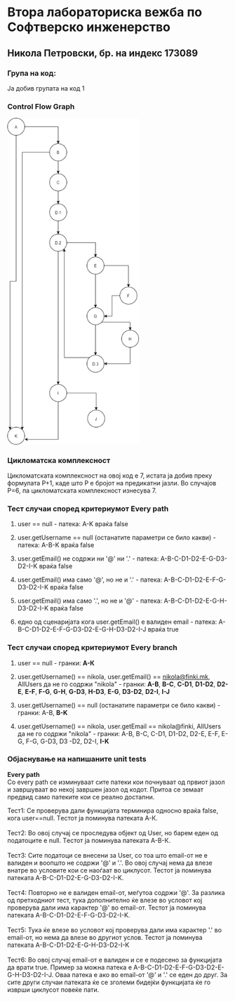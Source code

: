 # Втора лабораториска вежба по Софтверско инженерство
## Никола Петровски, бр. на индекс 173089
### Група на код:
Ја добив групата на код 1

### Control Flow Graph
<img src="Control_Flow_Graph.png" width="300">

### Цикломатска комплексност
Цикломатската комплексност на овој код е 7, истата ја добив преку формулата P+1, каде што P е бројот на предикатни јазли. Во случајoв P=6, па цикломатската комплексност изнесува 7.

### Тест случаи според критериумот Every path
1. user == null - патека: A-K враќа false

2. user.getUsername == null (останатите параметри се било какви) - патека: A-B-K враќа false

3. user.getEmail() не содржи ни '@' ни '.' - патека: A-B-C-D1-D2-E-G-D3-D2-I-K враќа false

4. user.getEmail() има само '@', но не и '.' - патека: A-B-C-D1-D2-E-F-G-D3-D2-I-K враќа false

5. user.getEmail() има само '.', но не и '@' - патека: A-B-C-D1-D2-E-G-H-D3-D2-I-K враќа false

6. едно од сценаријата кога user.getEmail() е валиден email - патека: A-B-C-D1-D2-E-F-G-D3-D2-E-G-H-D3-D2-I-J враќа true

### Тест случаи според критериумот Every branch
1. user == null - гранки: <b>А-К</b>

2. user.getUsername() == nikola, user.getEmail() == nikola@finki.mk, AllUsers да не го содржи "nikola" - гранки: <b>A-B</b>, <b>B-C</b>, <b>C-D1</b>, <b>D1-D2</b>, <b>D2-E</b>, <b>E-F</b>, <b>F-G</b>, <b>G-H</b>, <b>G-D3</b>, <b>H-D3</b>, <b>E-G</b>, <b>D3-D2</b>, <b>D2-I</b>, <b>I-J</b>

3. user.getUsername() == null (останатите параметри се било какви) - гранки: A-B, <b>B-K</b>

4. user.getUsername() == nikola, user.getEmail == nikola@finki, AllUsers да не го содржи "nikola" - гранки: A-B, B-C, C-D1, D1-D2, D2-E, E-F, E-G, F-G, G-D3, D3 -D2, D2-I, <b>I-K</b>

### Објаснување на напишаните unit tests
<b>Every path</b>
<br>
Со every path се изминуваат сите патеки кои почнуваат од првиот јазол и завршуваат во некој завршен јазол од кодот. Притоа се земаат предвид само патеките кои се реално достапни.

Тест1: Се проверува дали функцијата терминира односно враќа false, кога user==null. Tестот ја поминува патеката А-К.
<br><br>
Тест2: Во овој случај се проследува објект од User, но барем еден од податоците е null. Tестот ја поминува патеката А-B-К.
<br><br>
Тест3: Сите податоци се внесени за User, со тоа што email-от не е валиден и воопшто не содржи '@' и '.'. Во овој случај нема да влезе внатре во условите кои се наоѓаат во циклусот. Тестот ја поминува патеката A-B-C-D1-D2-E-G-D3-D2-I-K.
<br><br>
Тест4: Повторно не е валиден email-от, меѓутоа содржи '@'. За разлика од претходниот тест, тука дополнително ќе влезе во условот кој проверува дали има карактер '@' во email-от. Тестот ја поминува патеката A-B-C-D1-D2-E-F-G-D3-D2-I-K.
<br><br>
Тест5: Тука ќе влезе во условот кој проверува дали има карактер '.' во email-от, но нема да влезе во другиот услов. Тестот ја поминува патеката A-B-C-D1-D2-E-G-H-D3-D2-I-K
<br><br>
Тест6: Во овој случај email-от е валиден и се е подесено за функцијата да врати true. Пример за можна патека е A-B-C-D1-D2-E-F-G-D3-D2-E-G-H-D3-D2-I-J. Оваа патека е ако во email-от '@' и '.' се еден до друг. За сите други случаи патеката ќе се зголеми бидејќи функцијата ќе го изврши циклусот повеќе пати.
